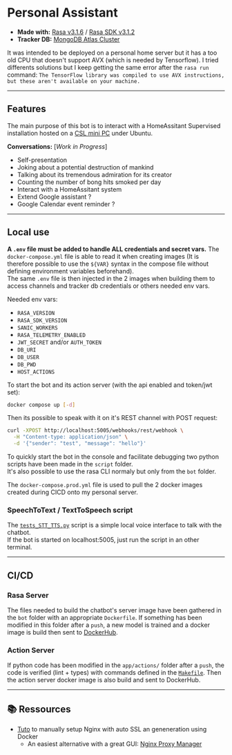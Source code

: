 # Personal Assistant

- **Made with:** [Rasa v3.1.6](https://rasa.com/docs/rasa/) / [Rasa SDK v3.1.2](https://rasa.com/docs/action-server/)
- **Tracker DB:** [MongoDB Atlas Cluster](https://www.mongodb.com/atlas/database)

It was intended to be deployed on a personal home server but it has a too old CPU that doesn't support AVX (which is needed by Tensorflow). I tried differents solutions but I keep getting the same error after the `rasa run` command: `The TensorFlow library was compiled to use AVX instructions, but these aren't available on your machine.`


---
## Features
The main purpose of this bot is to interact with a HomeAssitant Supervised installation hosted on a [CSL mini PC](https://www.csl-computer.com/mini-pcs) under Ubuntu.

**Conversations:** [*Work in Progress*]
- Self-presentation
- Joking about a potential destruction of mankind
- Talking about its tremendous admiration for its creator
- Counting the number of bong hits smoked per day
- Interact with a HomeAssitant system
- Extend Google assistant ?
- Google Calendar event reminder ?

---
## Local use
**A `.env` file must be added to handle ALL credentials and secret vars.** The `docker-compose.yml` file is able to read it when creating images (It is therefore possible to use the `${VAR}` syntax in the compose file without defining environment variables beforehand).  
The same `.env` file is then injected in the 2 images when building them to access channels and tracker db credentials or others needed env vars.

Needed env vars:
- `RASA_VERSION`
- `RASA_SDK_VERSION`
- `SANIC_WORKERS`
- `RASA_TELEMETRY_ENABLED`
- `JWT_SECRET` and/or `AUTH_TOKEN`
- `DB_URI`
- `DB_USER`
- `DB_PWD`
- `HOST_ACTIONS`

To start the bot and its action server (with the api enabled and token/jwt set):
```sh
docker compose up [-d]
```

Then its possible to speak with it on it's REST channel with POST request: 
```sh
curl -XPOST http://localhost:5005/webhooks/rest/webhook \
  -H "Content-type: application/json" \
  -d '{"sender": "test", "message": "hello"}'
```

To quickly start the bot in the console and facilitate debugging two python scripts have been made in the `script` folder.  
It's also possible to use the rasa CLI normaly but only from the `bot` folder.

The `docker-compose.prod.yml` file is used to pull the 2 docker images created during CICD onto my personal server. 


### SpeechToText / TextToSpeech script
The [`tests_STT_TTS.py`](scripts/tests_STT_TTS.py) script is a simple local voice interface to talk with the chatbot.  
If the bot is started on localhost:5005, just run the script in an other terminal.


---
## CI/CD

### Rasa Server
The files needed to build the chatbot's server image have been gathered in the `bot` folder with an appropriate `Dockerfile`.
If something has been modified in this folder after a `push`, a new model is trained and a docker image is build then sent to [DockerHub](https://hub.docker.com).  

### Action Server
If python code has been modified in the `app/actions/` folder after a `push`, the code is verified (lint + types) with commands defined in the [`Makefile`](Makefile). Then the action server docker image is also build and sent to DockerHub.

---
## 📚 Ressources

- [Tuto](https://linuxhandbook.com/nginx-reverse-proxy-docker/) to manually setup Nginx with auto SSL an geneneration using Docker
  - An easiest alternative with a great GUI: [Nginx Proxy Manager](https://nginxproxymanager.com/)